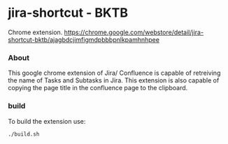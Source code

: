 jira-shortcut - BKTB
======================

Chrome extension. https://chrome.google.com/webstore/detail/jira-shortcut-bktb/ajagbdcjimfigmdpbbbpnlkpamhnhpee

### About ###
This google chrome extension of Jira/ Confluence is capable of retreiving the name of Tasks and Subtasks in Jira. This extension is also capable of copying the page title in the confluence page to the clipboard.  


### build ###
To build the extension use:
```
./build.sh
```

